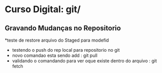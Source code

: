 # Curso Digital: git/

## Gravando Mudanças no Repositorio


  *teste de restore arquivo do Staged para modefid
  * testendo o push do rep local para repositorio no git
  * novo comandao esta sendo add : git pull
  * validando o comandando para ver oque existe dentro do arquivo : git fetch 
